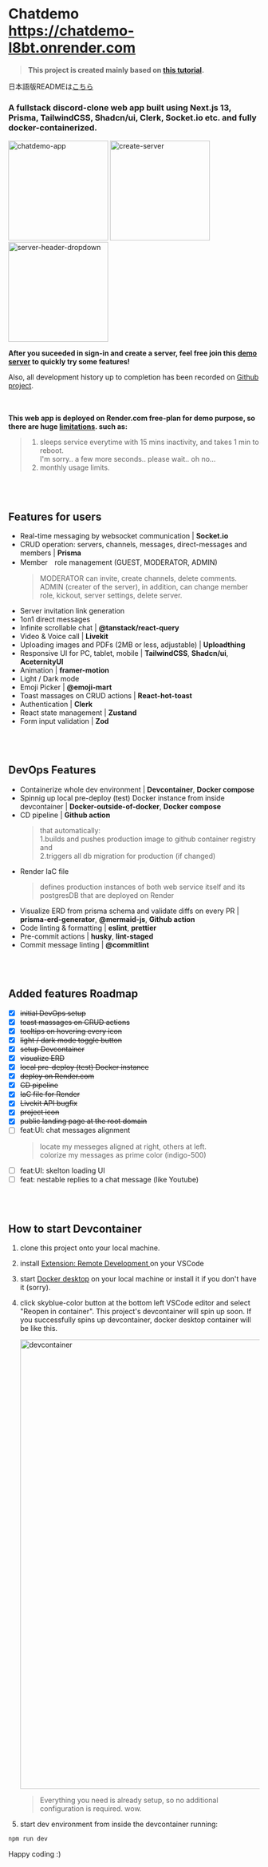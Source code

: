# Chatdemo<br/><https://chatdemo-l8bt.onrender.com>

> **This project is created mainly based on [this tutorial](https://www.codewithantonio.com/projects/team-chat-platform).**

日本語版READMEは[こちら](https://github.com/maakintosh/discord-clone/blob/main/README-ja.md)

### A fullstack discord-clone web app built using Next.js 13, Prisma, TailwindCSS, Shadcn/ui, Clerk, Socket.io etc. and fully docker-containerized.

<img width="200" alt="chatdemo-app" src="https://github.com/maakintosh/discord-clone/assets/102001127/ae92abaa-e28b-469e-bc67-2cc341b6e1de">
<img width="200" alt="create-server" src="https://github.com/maakintosh/discord-clone/assets/102001127/ea1da402-418a-46af-ba91-6249a3a9399d">
<img width="200" alt="server-header-dropdown" src="https://github.com/maakintosh/discord-clone/assets/102001127/98583fc8-00fe-4acb-b994-cc838e5b65e5">

**After you suceeded in sign-in and create a server, feel free join this [demo server](https://chatdemo-l8bt.onrender.com/invite/8b956d5a-2900-4545-bf12-958693184e5f) to quickly try some features!**

Also, all development history up to completion has been recorded on [Github project](https://github.com/users/maakintosh/projects/6/views/1).

<br/><br/>
**This web app is deployed on Render.com free-plan for demo purpose, so there are huge [limitations](https://docs.render.com/free). such as:**  
> 1. sleeps service everytime with 15 mins inactivity, and takes 1 min to reboot.  
> I'm sorry.. a few more seconds.. please wait.. oh no...
> 2. monthly usage limits.

<br/><br/>

## Features for users

- Real-time messaging by websocket communication | **Socket.io**
- CRUD operation: servers, channels, messages, direct-messages and members | **Prisma**
- Member　role management (GUEST, MODERATOR, ADMIN)
  > MODERATOR can invite, create channels, delete comments.  
  > ADMIN (creater of the server), in addition, can change member role, kickout, server settings, delete server.
- Server invitation link generation
- 1on1 direct messages
- Infinite scrollable chat | **@tanstack/react-query**
- Video & Voice call | **Livekit**
- Uploading images and PDFs (2MB or less, adjustable) | **Uploadthing**
- Responsive UI for PC, tablet, mobile | **TailwindCSS**, **Shadcn/ui**, **AceternityUI**
- Animation | **framer-motion**
- Light / Dark mode
- Emoji Picker | **@emoji-mart**
- Toast massages on CRUD actions | **React-hot-toast**
- Authentication | **Clerk**
- React state management | **Zustand**
- Form input validation | **Zod**

<br/><br/>

## DevOps Features

- Containerize whole dev environment | **Devcontainer**, **Docker compose**
- Spinnig up local pre-deploy (test) Docker instance from inside devcontainer | **Docker-outside-of-docker**, **Docker compose**
- CD pipeline | **Github action**
  > that automatically:  
  > 1.builds and pushes production image to github container registry and  
  > 2.triggers all db migration for production (if changed)
- Render IaC file
  > defines production instances of both web service itself and its postgresDB that are deployed on Render
- Visualize ERD from prisma schema and validate diffs on every PR | **prisma-erd-generator**, **@mermaid-js**, **Github action**
- Code linting & formatting | **eslint**, **prettier**
- Pre-commit actions | **husky**, **lint-staged**
- Commit message linting | **@commitlint**

<br/><br/>

## Added features Roadmap

- [x] ~~initial DevOps setup~~
- [x] ~~toast massages on CRUD actions~~
- [x] ~~tooltips on hovering every icon~~
- [x] ~~light / dark mode toggle button~~
- [x] ~~setup Devcontainer~~
- [x] ~~visualize ERD~~
- [x] ~~local pre-deploy (test) Docker instance~~
- [x] ~~deploy on Render.com~~
- [x] ~~CD pipeline~~
- [x] ~~IaC file for Render~~
- [x] ~~Livekit API bugfix~~
- [x] ~~project icon~~
- [x] ~~public landing page at the root domain~~
- [ ] feat:UI: chat messages alignment
  > locate my messeges aligned at right, others at left.  
  > colorize my messages as prime color (indigo-500)
- [ ] feat:UI: skelton loading UI
- [ ] feat: nestable replies to a chat message (like Youtube)

<br/><br/>

## How to start Devcontainer

1. clone this project onto your local machine.
2. install [Extension: Remote Development
   ](https://marketplace.visualstudio.com/items?itemName=ms-vscode-remote.vscode-remote-extensionpack) on your VSCode
3. start [Docker desktop](https://www.docker.com/ja-jp/products/docker-desktop/) on your local machine or install it if you don't have it (sorry).
4. click skyblue-color button at the bottom left VSCode editor and select "Reopen in container". This project's devcontainer will spin up soon. If you successfully spins up devcontainer, docker desktop container will be like this.

   <img width="900" alt="devcontainer" src="https://github.com/maakintosh/discord-clone/assets/102001127/15ada155-165e-4534-a0ae-84c13783de8b">

   > Everything you need is already setup, so no additional configuration is required. wow.

6. start dev environment from inside the devcontainer running:

```bash
npm run dev
```

Happy coding :)
